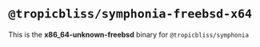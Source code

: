 # `@tropicbliss/symphonia-freebsd-x64`

This is the **x86_64-unknown-freebsd** binary for `@tropicbliss/symphonia`
